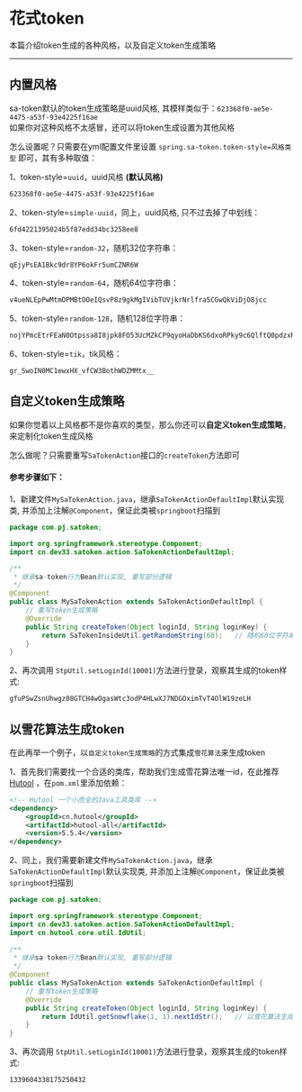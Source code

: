 # 花式token

本篇介绍token生成的各种风格，以及自定义token生成策略

--- 


## 内置风格

sa-token默认的token生成策略是uuid风格, 其模样类似于：`623368f0-ae5e-4475-a53f-93e4225f16ae`<br>
如果你对这种风格不太感冒，还可以将token生成设置为其他风格

怎么设置呢？只需要在yml配置文件里设置 `spring.sa-token.token-style=风格类型` 即可，其有多种取值： 

1、token-style=`uuid`，uuid风格 **(默认风格)**
``` html
623368f0-ae5e-4475-a53f-93e4225f16ae
```

2、token-style=`simple-uuid`，同上，uuid风格, 只不过去掉了中划线：
``` html
6fd4221395024b5f87edd34bc3258ee8
```

3、token-style=`random-32`，随机32位字符串：
``` html
qEjyPsEA1Bkc9dr8YP6okFr5umCZNR6W
```

4、token-style=`random-64`，随机64位字符串：
``` html
v4ueNLEpPwMtmOPMBtOOeIQsvP8z9gkMgIVibTUVjkrNrlfra5CGwQkViDjO8jcc
```

5、token-style=`random-128`，随机128位字符串：
``` html
nojYPmcEtrFEaN0Otpssa8I8jpk8FO53UcMZkCP9qyoHaDbKS6dxoRPky9c6QlftQ0pdzxRGXsKZmUSrPeZBOD6kJFfmfgiRyUmYWcj4WU4SSP2ilakWN1HYnIuX0Olj
```

6、token-style=`tik`，tik风格：
``` html
gr_SwoIN0MC1ewxHX_vfCW3BothWDZMMtx__
```


## 自定义token生成策略

如果你觉着以上风格都不是你喜欢的类型，那么你还可以**自定义token生成策略**，来定制化token生成风格 <br>

怎么做呢？只需要重写`SaTokenAction`接口的`createToken`方法即可


#### 参考步骤如下：
1、新建文件`MySaTokenAction.java`，继承`SaTokenActionDefaultImpl`默认实现类, 并添加上注解`@Component`，保证此类被`springboot`扫描到
``` java 
package com.pj.satoken;

import org.springframework.stereotype.Component;
import cn.dev33.satoken.action.SaTokenActionDefaultImpl;

/**
 * 继承sa-token行为Bean默认实现, 重写部分逻辑 
 */
@Component
public class MySaTokenAction extends SaTokenActionDefaultImpl {
	// 重写token生成策略 
	@Override
	public String createToken(Object loginId, String loginKey) {
		return SaTokenInsideUtil.getRandomString(60);	// 随机60位字符串
	}
}
```

2、再次调用 `StpUtil.setLoginId(10001)`方法进行登录，观察其生成的token样式:
``` html
gfuPSwZsnUhwgz08GTCH4wOgasWtc3odP4HLwXJ7NDGOximTvT4OlW19zeLH
```



## 以雪花算法生成token
在此再举一个例子，以`自定义token生成策略`的方式集成`雪花算法`来生成token

1、首先我们需要找一个合适的类库，帮助我们生成雪花算法唯一id，在此推荐 [Hutool](https://hutool.cn/docs/#/) ，在`pom.xml`里添加依赖：
``` xml
<!-- Hutool 一个小而全的Java工具类库 -->
<dependency>
	<groupId>cn.hutool</groupId>
	<artifactId>hutool-all</artifactId>
	<version>5.5.4</version>
</dependency>
```

2、同上，我们需要新建文件`MySaTokenAction.java`，继承`SaTokenActionDefaultImpl`默认实现类, 并添加上注解`@Component`，保证此类被`springboot`扫描到 
``` java 
package com.pj.satoken;

import org.springframework.stereotype.Component;
import cn.dev33.satoken.action.SaTokenActionDefaultImpl;
import cn.hutool.core.util.IdUtil;
	
/**
 * 继承sa-token行为Bean默认实现, 重写部分逻辑 
 */
@Component
public class MySaTokenAction extends SaTokenActionDefaultImpl {
	// 重写token生成策略 
	@Override
	public String createToken(Object loginId, String loginKey) {
		return IdUtil.getSnowflake(1, 1).nextIdStr();	// 以雪花算法生成token 
	}
}
```

3、再次调用 `StpUtil.setLoginId(10001)`方法进行登录，观察其生成的token样式: 
``` html
1339604338175250432
```